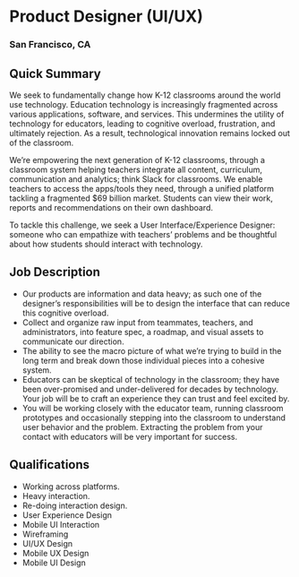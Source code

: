# Product Designer (UI/UX)
### San Francisco, CA

## Quick Summary
We seek to fundamentally change how K-12 classrooms around the world use technology. Education technology is increasingly fragmented across various applications, software, and services. This undermines the utility of technology for educators, leading to cognitive overload, frustration, and ultimately rejection. As a result, technological innovation remains locked out of the classroom.

We’re empowering the next generation of K-12 classrooms, through a classroom system helping teachers integrate all content, curriculum, communication and analytics; think Slack for classrooms. We enable teachers to access the apps/tools they need, through a unified platform tackling a fragmented $69 billion market. Students can view their work, reports and recommendations on their own dashboard.

To tackle this challenge, we seek a User Interface/Experience Designer: someone who can empathize with teachers’ problems and be thoughtful about how students should interact with technology.

## Job Description
+ Our products are information and data heavy; as such one of the designer’s responsibilities will be to design the interface that can reduce this cognitive overload.
+ Collect and organize raw input from teammates, teachers, and administrators, into feature spec, a roadmap, and visual assets to communicate our direction.
+ The ability to see the macro picture of what we’re trying to build in the long term and break down those individual pieces into a cohesive system.
+ Educators can be skeptical of technology in the classroom; they have been over-promised and under-delivered for decades by technology. Your job will be to craft an experience they can trust and feel excited by.
+ You will be working closely with the educator team, running classroom prototypes and occasionally stepping into the classroom to understand user behavior and the problem. Extracting the problem from your contact with educators will be very important for success.

## Qualifications
+	Working across platforms.
+	Heavy interaction.
+	Re-doing interaction design.
+	User Experience Design
+	Mobile UI Interaction
+	Wireframing
+	UI/UX Design
+	Mobile UX Design
+	Mobile UI Design
